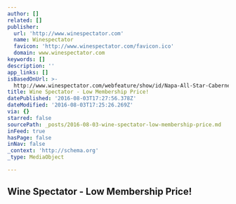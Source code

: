 ```yaml
---
author: []
related: []
publisher:
  url: 'http://www.winespectator.com'
  name: Winespectator
  favicon: 'http://www.winespectator.com/favicon.ico'
  domain: www.winespectator.com
keywords: []
description: ''
app_links: []
isBasedOnUrl: >-
  http://www.winespectator.com/webfeature/show/id/Napa-All-Star-Cabernet-from-Vernon-Wells-Chris-Iannetta
title: Wine Spectator - Low Membership Price!
datePublished: '2016-08-03T17:27:56.378Z'
dateModified: '2016-08-03T17:25:26.269Z'
via: {}
starred: false
sourcePath: _posts/2016-08-03-wine-spectator-low-membership-price.md
inFeed: true
hasPage: false
inNav: false
_context: 'http://schema.org'
_type: MediaObject

---
```

<article style=""><h1>Wine Spectator - Low Membership Price!</h1></article>